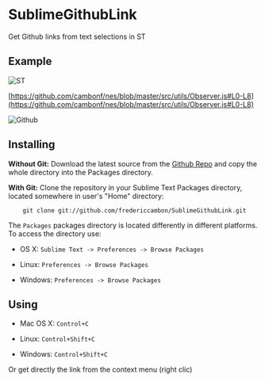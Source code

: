 # SublimeGithubLink

Get Github links from text selections in ST

## Example

![ST](http://i.imgur.com/ai1VQeu.png)


[https://github.com/cambonf/nes/blob/master/src/utils/Observer.js#L0-L8](https://github.com/cambonf/nes/blob/master/src/utils/Observer.js#L0-L8)


![Github](http://i.imgur.com/c7rWKlx.png)

## Installing

**Without Git:** Download the latest source from the [Github Repo](http://github.com/fredericcambon/SublimeGithubLink) and copy the whole directory into the Packages directory.

**With Git:** Clone the repository in your Sublime Text Packages directory, located somewhere in user's "Home" directory:

```shell
    git clone git://github.com/fredericcambon/SublimeGithubLink.git
```

The `Packages` packages directory is located differently in different platforms. To access the directory use:

* OS X: `Sublime Text -> Preferences -> Browse Packages`

* Linux: `Preferences -> Browse Packages`

* Windows: `Preferences -> Browse Packages`

## Using

* Mac OS X: ```Control+C```

* Linux: ```Control+Shift+C```

* Windows: ```Control+Shift+C```


Or get directly the link from the context menu (right clic)
